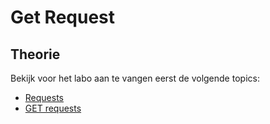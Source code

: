 # Get Request

## Theorie

Bekijk voor het labo aan te vangen eerst de volgende topics:

* [Requests](../../express.js/requests/)
* [GET requests](../../express.js/requests/get-request.md)
